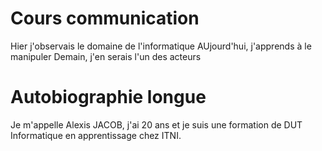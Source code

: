 # Cours communication

Hier j'observais le domaine de l'informatique
AUjourd'hui, j'apprends à le manipuler
Demain, j'en serais l'un des acteurs

# Autobiographie longue

Je m'appelle Alexis JACOB, j'ai 20 ans et je suis une formation de DUT Informatique en apprentissage chez ITNI.